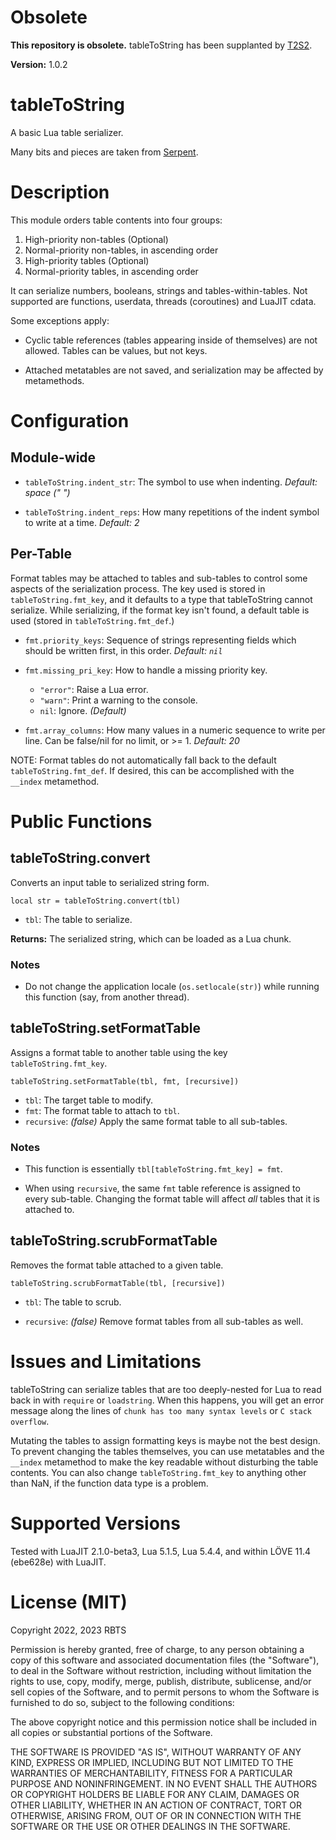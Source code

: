 # Obsolete

**This repository is obsolete.** tableToString has been supplanted by [T2S2](https://github.com/rabbitboots/t2s2).

**Version:** 1.0.2

# tableToString

A basic Lua table serializer.

Many bits and pieces are taken from [Serpent](https://github.com/pkulchenko/serpent).


# Description

This module orders table contents into four groups:

1. High-priority non-tables (Optional)
2. Normal-priority non-tables, in ascending order
3. High-priority tables (Optional)
4. Normal-priority tables, in ascending order

It can serialize numbers, booleans, strings and tables-within-tables. Not supported are functions, userdata, threads (coroutines) and LuaJIT cdata.

Some exceptions apply:

* Cyclic table references (tables appearing inside of themselves) are not allowed. Tables can be values, but not keys.

* Attached metatables are not saved, and serialization may be affected by metamethods.


# Configuration

## Module-wide

* `tableToString.indent_str`: The symbol to use when indenting. *Default: space (" ")*

* `tableToString.indent_reps`: How many repetitions of the indent symbol to write at a time. *Default: 2*


## Per-Table

Format tables may be attached to tables and sub-tables to control some aspects of the serialization process. The key used is stored in `tableToString.fmt_key`, and it defaults to a type that tableToString cannot serialize. While serializing, if the format key isn't found, a default table is used (stored in `tableToString.fmt_def`.)

* `fmt.priority_keys`: Sequence of strings representing fields which should be written first, in this order. *Default: `nil`*

* `fmt.missing_pri_key`: How to handle a missing priority key.
  * `"error"`: Raise a Lua error.
  * `"warn"`: Print a warning to the console.
  * `nil`: Ignore. *(Default)*

* `fmt.array_columns`: How many values in a numeric sequence to write per line. Can be false/nil for no limit, or >= 1. *Default: 20*

NOTE: Format tables do not automatically fall back to the default `tableToString.fmt_def`. If desired, this can be accomplished with the `__index` metamethod.


# Public Functions


## tableToString.convert

Converts an input table to serialized string form.

`local str = tableToString.convert(tbl)`

* `tbl`: The table to serialize.

**Returns:** The serialized string, which can be loaded as a Lua chunk.


### Notes

* Do not change the application locale (`os.setlocale(str)`) while running this function (say, from another thread).


## tableToString.setFormatTable

Assigns a format table to another table using the key `tableToString.fmt_key`.

`tableToString.setFormatTable(tbl, fmt, [recursive])`

* `tbl`: The target table to modify.
* `fmt`: The format table to attach to `tbl`.
* `recursive`: *(false)* Apply the same format table to all sub-tables.


### Notes

* This function is essentially `tbl[tableToString.fmt_key] = fmt`.

* When using `recursive`, the same `fmt` table reference is assigned to every sub-table. Changing the format table will affect *all* tables that it is attached to.


## tableToString.scrubFormatTable

Removes the format table attached to a given table.

`tableToString.scrubFormatTable(tbl, [recursive])`

* `tbl`: The table to scrub.

* `recursive`: *(false)* Remove format tables from all sub-tables as well.


# Issues and Limitations

tableToString can serialize tables that are too deeply-nested for Lua to read back in with `require` or `loadstring`. When this happens, you will get an error message along the lines of `chunk has too many syntax levels` or `C stack overflow`.

Mutating the tables to assign formatting keys is maybe not the best design. To prevent changing the tables themselves, you can use metatables and the `__index` metamethod to make the key readable without disturbing the table contents. You can also change `tableToString.fmt_key` to anything other than NaN, if the function data type is a problem.


# Supported Versions

Tested with LuaJIT 2.1.0-beta3, Lua 5.1.5, Lua 5.4.4, and within LÖVE 11.4 (ebe628e) with LuaJIT.


# License (MIT)

Copyright 2022, 2023 RBTS

Permission is hereby granted, free of charge, to any person obtaining a copy of this software and associated documentation files (the "Software"), to deal in the Software without restriction, including without limitation the rights to use, copy, modify, merge, publish, distribute, sublicense, and/or sell copies of the Software, and to permit persons to whom the Software is furnished to do so, subject to the following conditions:

The above copyright notice and this permission notice shall be included in all copies or substantial portions of the Software.

THE SOFTWARE IS PROVIDED "AS IS", WITHOUT WARRANTY OF ANY KIND, EXPRESS OR IMPLIED, INCLUDING BUT NOT LIMITED TO THE WARRANTIES OF MERCHANTABILITY, FITNESS FOR A PARTICULAR PURPOSE AND NONINFRINGEMENT. IN NO EVENT SHALL THE AUTHORS OR COPYRIGHT HOLDERS BE LIABLE FOR ANY CLAIM, DAMAGES OR OTHER LIABILITY, WHETHER IN AN ACTION OF CONTRACT, TORT OR OTHERWISE, ARISING FROM, OUT OF OR IN CONNECTION WITH THE SOFTWARE OR THE USE OR OTHER DEALINGS IN THE SOFTWARE.
